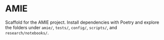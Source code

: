 # AMIE

Scaffold for the AMIE project. Install dependencies with Poetry and explore the folders under `amie/`, `tests/`, `config/`, `scripts/`, and `research/notebooks/`.
